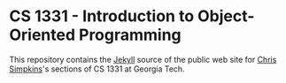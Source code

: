 # CS 1331 - Introduction to Object-Oriented Programming

This repository contains the [Jekyll](http://jekyllrb.com/) source of the public web site for [Chris Simpkins](https://github.com/csimpkins)'s sections of CS 1331 at Georgia Tech.
